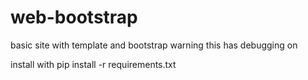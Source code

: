 web-bootstrap
=============

basic site with template and bootstrap
warning this has debugging on

install with pip install -r requirements.txt
